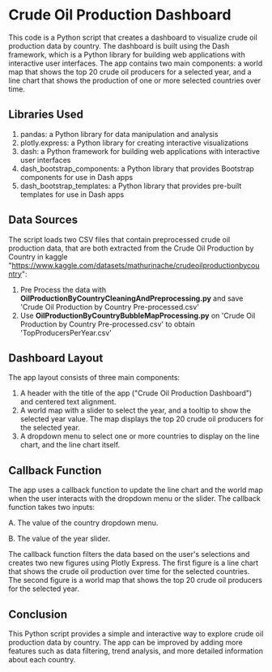 # Crude Oil Production Dashboard

This code is a Python script that creates a dashboard to visualize crude oil production data by country. The dashboard is built using the Dash framework, which is a Python library for building web applications with interactive user interfaces. The app contains two main components: a world map that shows the top 20 crude oil producers for a selected year, and a line chart that shows the production of one or more selected countries over time.

## Libraries Used

1. pandas: a Python library for data manipulation and analysis
2. plotly.express: a Python library for creating interactive visualizations
3. dash: a Python framework for building web applications with interactive user interfaces
4. dash_bootstrap_components: a Python library that provides Bootstrap components for use in Dash apps
5. dash_bootstrap_templates: a Python library that provides pre-built templates for use in Dash apps

## Data Sources
The script loads two CSV files that contain preprocessed crude oil production data, that are both extracted from the  Crude Oil Production by Country in kaggle "https://www.kaggle.com/datasets/mathurinache/crudeoilproductionbycountry":

1. Pre Process the data with **OilProductionByCountryCleaningAndPreprocessing.py** and save 'Crude Oil Production by Country Pre-processed.csv'
2. Use **OilProductionByCountryBubbleMapProcessing.py** on 'Crude Oil Production by Country Pre-processed.csv' to obtain 'TopProducersPerYear.csv'

## Dashboard Layout
The app layout consists of three main components:

1. A header with the title of the app ("Crude Oil Production Dashboard") and centered text alignment.
2. A world map with a slider to select the year, and a tooltip to show the selected year value. The map displays the top 20 crude oil producers for the selected year.
3. A dropdown menu to select one or more countries to display on the line chart, and the line chart itself.

## Callback Function
The app uses a callback function to update the line chart and the world map when the user interacts with the dropdown menu or the slider. The callback function takes two inputs:

A. The value of the country dropdown menu.

B. The value of the year slider.

The callback function filters the data based on the user's selections and creates two new figures using Plotly Express. The first figure is a line chart that shows the crude oil production over time for the selected countries. The second figure is a world map that shows the top 20 crude oil producers for the selected year.

## Conclusion
This Python script provides a simple and interactive way to explore crude oil production data by country. The app can be improved by adding more features such as data filtering, trend analysis, and more detailed information about each country.
